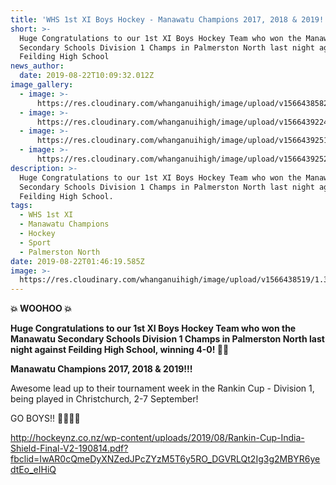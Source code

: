 ```yaml
---
title: 'WHS 1st XI Boys Hockey - Manawatu Champions 2017, 2018 & 2019!!!'
short: >-
  Huge Congratulations to our 1st XI Boys Hockey Team who won the Manawatu
  Secondary Schools Division 1 Champs in Palmerston North last night against
  Feilding High School
news_author:
  date: 2019-08-22T10:09:32.012Z
image_gallery:
  - image: >-
      https://res.cloudinary.com/whanganuihigh/image/upload/v1566438582/2.Winners-4-to-Nil.jpg
  - image: >-
      https://res.cloudinary.com/whanganuihigh/image/upload/v1566439224/3.68860366_1325834344232335_8747008490976837632crop_n.jpg
  - image: >-
      https://res.cloudinary.com/whanganuihigh/image/upload/v1566439251/4.68964869_1325834320899004_5061944443842592768crop_n.jpg
  - image: >-
      https://res.cloudinary.com/whanganuihigh/image/upload/v1566439252/5.69473164_1325834300899006_594145971634438144crop_n.jpg
description: >-
  Huge Congratulations to our 1st XI Boys Hockey Team who won the Manawatu
  Secondary Schools Division 1 Champs in Palmerston North last night against
  Feilding High School.
tags:
  - WHS 1st XI
  - Manawatu Champions
  - Hockey
  - Sport
  - Palmerston North
date: 2019-08-22T01:46:19.585Z
image: >-
  https://res.cloudinary.com/whanganuihigh/image/upload/v1566438519/1.3_years_in_a_row....jpg
---
```

**💥 WOOHOO 💥**

**Huge Congratulations to our 1st XI Boys Hockey Team who won the Manawatu Secondary Schools Division 1 Champs in Palmerston North last night against Feilding High School, winning 4-0! 👏👏**

**Manawatu Champions 2017, 2018 & 2019!!!**

Awesome lead up to their tournament week in the Rankin Cup - Division 1, being played in Christchurch, 2-7 September!

GO BOYS!! 💚💛💛💚

http://hockeynz.co.nz/wp-content/uploads/2019/08/Rankin-Cup-India-Shield-Final-V2-190814.pdf?fbclid=IwAR0cQmeDyXNZedJPcZYzM5T6y5RO_DGVRLQt2Ig3g2MBYR6yedtEo_eIHiQ
